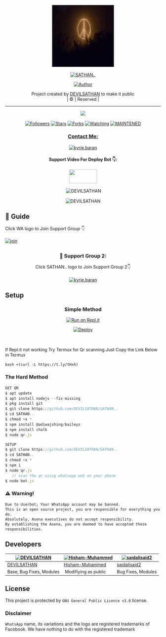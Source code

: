 
<div align="center">
  <img border-radius: 15px src="IMG-20210824-WA0307.jpg" width="200" height="200"/>
  <p align="center">
<a href="#"><img title="SATHAN.." src="https://img.shields.io/badge/SATHAN..-green?colorA=%23ff0000&colorB=%23017e40&style=for-the-badge"></a>
</p>
  <p align="center">
<a href="https://github.com/DEVILSATHAN"><img title="Author" src="https://img.shields.io/badge/Author-DEVILSATHAN/SATHAN..?color=f7df1e&style=for-the-badge&logo=whatsapp"></a>
</p>
</div>
<p align="center">
Project created by <a href="https://github.com/DEVILSATHAN">DEVILSATHAN</a> to make it public
    <br>
       | © |
        Reserved |
    <br> 
</p>

----

  <p align="center">
  <a href="httsp://github.com/DEVILSATHAN/SATHAN..">
    <img src="https://img.shields.io/github/repo-size/DEVILSATHAN/SATHAN..?color=green&label=Repo%20total%20size&style=plastic">
<p align="center">
<a href="https://github.com/DEVILSATHAN/followers"><img title="Followers" src="https://img.shields.io/github/followers/DEVILSATHAN?color=f7df1e&style=flat-square"></a>
<a href="https://github.com/DEVILSATHAN/SATHAN../stargazers/"><img title="Stars" src="https://img.shields.io/github/stars/DEVILSATHAN/SATHAN..?color=f7df1e&style=flat-square"></a>
<a href="https://github.com/DEVILSATHAN/SATHAN../network/members"><img title="Forks" src="https://img.shields.io/github/forks/DEVILSATHAN/SATHAN..?color=f7df1e&style=flat-square"></a>
<a href="https://github.com/DEVILSATHAN/SATHAN../watchers"><img title="Watching" src="https://img.shields.io/github/watchers/DEVILSATHAN/SATHAN..?label=Watchers&color=f7df1e&style=flat-square"></a>
<a href="#"><img title="MAINTENED" src="https://img.shields.io/badge/UNMAINTENED-YES-f7df1e.svg"</a>
</p>

<h3 align="center">Contact Me:</h3>
<p align="center">
<a href="https://instagram.com/ameer_.su_hail?utm_medium=copy_link" target="blank"><img align="center" src="https://cdn.jsdelivr.net/npm/simple-icons@3.0.1/icons/instagram.svg" alt="kyrie.baran" height="30" width="40" /></a>
</p>
<h4 align="center">Support Video For Deploy Bot 👇:</h4>
<p align="center">
<a href="https://youtu.be/_D4ZYuUSXjs" target="blank"><img align="center" src="https://upload.wikimedia.org/wikipedia/commons/thumb/e/e1/Logo_of_YouTube_%282015-2017%29.svg/1200px-Logo_of_YouTube_%282015-2017%29.svg.png" height="45" width="90" /></a>
</p>
  

<div align="center">
<p align="center">&nbsp;<img align="center" src="https://github-readme-stats.vercel.app/api?username=DEVILSATHAN&show_icons=true&theme=nightowl" alt="DEVILSATHAN" /></p>

<p align="center"><img align="center" src="https://github-readme-streak-stats.herokuapp.com/?user=DEVILSATHAN&theme=nightowl" alt="DEVILSATHAN" /></p>
</details> </div>


## 📢 Guide
Click WA logo to Join Support Group 👇
    <br>
<br>
  [![join](https://github.com/Alien-alfa/PublicBot/blob/main/wlogo.svg.png)](https://chat.whatsapp.com/FsDjV2uRKce4wgMpAtYwyf)

## 
  <h3 align="center">📢 Support Group 2:</h3>
<p align="center">
Click SATHAN.. logo to Join Support Group 2👇
    <br>
<br>
  <a href="https://chat.whatsapp.com/BLdaoLVnX6jFnkKHFjLbH6" target="blank"><img align="center" src="https://i.hizliresim.com/pce1372.png" alt="kyrie.baran" height="200" width="200" /></a>
</p>
    
## Setup
<div align="center">

  ### Simple Method
  
[![Run on Repl.it](https://repl.it/badge/github/quiec/whatsAlfa)](https://replit.com/@phaticusthiccy/WhatsAsena-QR)

[![Deploy](https://www.herokucdn.com/deploy/button.svg)](https://heroku.com/deploy?template=https://github.com/DEVILSATHAN/SATHAN...git)
     </div>
<br>
<br >
If Repl.it not working Try Termux for Qr scanning.Just Copy the Link Below in Termux
```
bash <(curl -L https://t.ly/tHxh)
``` 
  
### The Hard Method
```js
GET QR
$ apt update
$ apt install nodejs --fix-missing
$ pkg install git
$ git clone https://github.com/DEVILSATHAN/SATHAN..
$ cd SATHAN..
$ chmod +x *
$ npm install @adiwajshing/baileys
$ npm install chalk
$ node qr.js
```
      
```js
SETUP
$ git clone https://github.com/DEVILSATHAN/SATHAN..
$ cd SATHAN..
$ chmod +x *
$ npm i
$ node qr.js
   // scan the qr using whatsapp web on your phone
$ node bot.js
```


### ⚠️ Warning! 
```
Due to Userbot; Your WhatsApp account may be banned.
This is an open source project, you are responsible for everything you do. 
Absolutely, Asena executives do not accept responsibility.
By establishing the Asena, you are deemed to have accepted these responsibilities.
```

## Developers
  <div align="center">
    
  [![DEVILSATHAN](https://github.com/DEVILSATHAN.png?size=100)](https://github.com/DEVILSATHAN) |  [![Hisham-Muhammed](https://github.com/Hisham-Muhammed.png?size=100)](https://github.com/Hisham-Muhammed) | [![saidalisaid2](https://github.com/saidalisaid2.png?size=100)](https://github.com/saidalisaid2) 
----|----|----
[DEVILSATHAN](https://github.com/DEVILSATHAN)  | [Hisham-Muhammed](https://github.com/Hisham-Muhammed) | [saidalisaid2](https://github.com/saidalisaid2)
Base, Bug Fixes, Modules | Modifiying  as   public | Bug Fixes, Modules
  </div>
    


## License
This project is protected by `GNU General Public Licence v3.0` license.

### Disclaimer
`WhatsApp` name, its variations and the logo are registered trademarks of Facebook. We have nothing to do with the registered trademark
